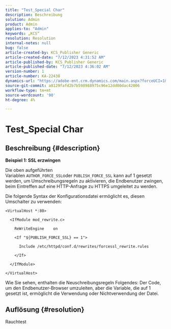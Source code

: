 ```yaml
---
title: "Test_Special Char"
description: Beschreibung
solution: Admin
product: Admin
applies-to: "Admin"
keywords: „KCS“
resolution: Resolution
internal-notes: null
bug: false
article-created-by: KCS_Publisher Generic
article-created-date: "7/12/2023 4:31:52 AM"
article-published-by: KCS_Publisher Generic
article-published-date: "7/12/2023 4:36:02 AM"
version-number: 1
article-number: KA-22438
dynamics-url: "https://adobe-ent.crm.dynamics.com/main.aspx?forceUCI=1&pagetype=entityrecord&etn=knowledgearticle&id=502ce803-6d20-ee11-9cbe-6045bd006b4b"
source-git-commit: a8129fafd2b7b598988975c96e12dd00dac42006
workflow-type: tm+mt
source-wordcount: '90'
ht-degree: 4%

---
```


# Test_Special Char

## Beschreibung {#description}


<b>Beispiel 1: SSL erzwingen</b>

Die oben aufgeführten Variablen `AUTHOR_FORCE_SSL`oder `PUBLISH_FORCE_SSL` kann auf 1 gesetzt werden, um Umschreibungsregeln zu aktivieren, die Endbenutzer zwingen, beim Eintreffen auf eine HTTP-Anfrage zu HTTPS umgeleitet zu werden.

Die folgende Syntax der Konfigurationsdatei ermöglicht es, diesen Umschalter zu verwenden:


```
<VirtualHost *:80>

  <IfModule mod_rewrite.c>

    ReWriteEngine    on

    <If "${PUBLISH_FORCE_SSL} == 1">

      Include /etc/httpd/conf.d/rewrites/forcessl_rewrite.rules

    </If>

  </IfModule>

</VirtualHost>
```


Wie Sie sehen, enthalten die Neuschreibungsregeln Folgendes: Der Code, um den Endbenutzer-Browser umzuleiten, aber die Variable, die auf 1 gesetzt ist, ermöglicht die Verwendung oder Nichtverwendung der Datei.


## Auflösung {#resolution}


Rauchtest
